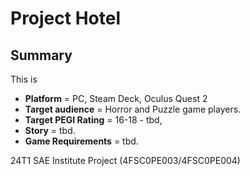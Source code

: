 # Project Hotel
## Summary
This is 
- **Platform** = PC, Steam Deck, Oculus Quest 2
- **Target audience** = Horror and Puzzle game players.
- **Target PEGI Rating** = 16-18 - tbd, 
- **Story** = tbd.
- **Game Requirements** = tbd.

24T1 SAE Institute Project (4FSC0PE003/4FSC0PE004)
